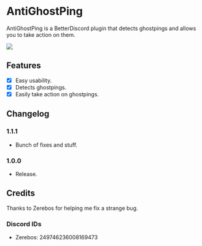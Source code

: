 # AntiGhostPing

AntiGhostPing is a BetterDiscord plugin that detects ghostpings and allows you to take action on them.

<img src="https://github.com/KyzaGitHub/Khub/raw/master/media/AntiGhostPing.gif">

## Features

- [x] Easy usability.
- [x] Detects ghostpings.
- [x] Easily take action on ghostpings.

## Changelog

### 1.1.1

 * Bunch of fixes and stuff.

### 1.0.0

 * Release.

## Credits

Thanks to Zerebos for helping me fix a strange bug.

### Discord IDs

- Zerebos: 249746236008169473
